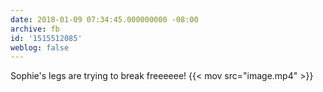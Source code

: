 ```yaml
---
date: 2018-01-09 07:34:45.000000000 -08:00
archive: fb
id: '1515512085'
weblog: false
---
```


Sophie's legs are trying to break freeeeee!
{{< mov src="image.mp4" >}}
